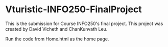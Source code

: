 # Vturistic-INFO250-FinalProject
This is the submission for Course INFO250's final project. This project was created by David Vicheth and ChanKunvath Leu.

Run the code from Home.html as the home page. 
